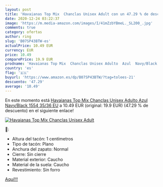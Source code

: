 ```yaml
---
layout: post
title: 'Havaianas Top Mix  Chanclas Unisex Adult con un 47.29 % de descuento'
date: 2020-12-24 03:22:37
image: 'https://m.media-amazon.com/images/I/41mZzbYBmeL._SL200_.jpg'
comments: true
category: ofertas
author: ring
slug: 'B07SP43BTW-es'
actualPrice: 10.49 EUR
currency: EUR
price: 10.49
comparePrice: 19.9 EUR
prodname: 'Havaianas Top Mix  Chanclas Unisex Adulto  Azul  Navy/Black 1554   35/36 EU'
country: 'es'
flag: '🇪🇸'
buyurl: 'https://www.amazon.es/dp/B07SP43BTW/?tag=tolees-21'
descuento: '47.29'
average: '10.49'
---
```


En este momento está [Havaianas Top Mix  Chanclas Unisex Adulto  Azul  Navy/Black 1554   35/36 EU](https://www.amazon.es/dp/B07SP43BTW/?tag=tolees-21) a 10.49 EUR (original: 19.9 EUR) (47.29 %  de descuento) en el siguiente enlace!

[![Havaianas Top Mix  Chanclas Unisex Adult](https://m.media-amazon.com/images/I/41mZzbYBmeL._SL200_.jpg)](https://www.amazon.es/dp/B07SP43BTW/?tag=tolees-21)

🔎:

- Altura del tacón: 1 centímetros
- Tipo de tacón: Plano
- Anchura del zapato: Normal
- Cierre: Sin cierre
- Material exterior: Caucho
- Material de la suela: Caucho
- Revestimiento: Sin forro

[Aquí!!!](https://www.amazon.es/dp/B07SP43BTW/?tag=tolees-21)
